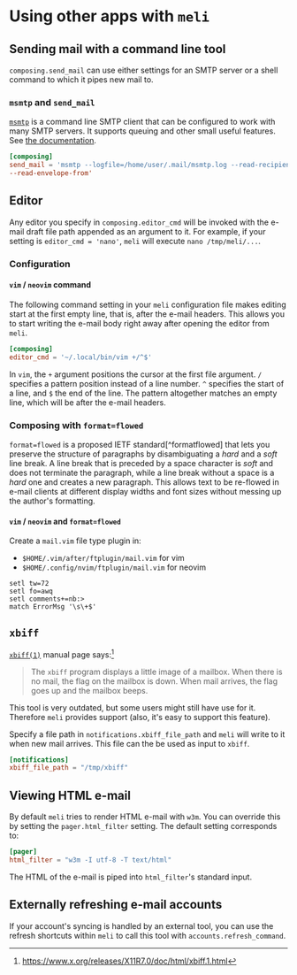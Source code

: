 # Using other apps with `meli`

## Sending mail with a command line tool

`composing.send_mail` can use either settings for an SMTP server or a shell 
command to which it pipes new mail to.

### `msmtp` and `send_mail`

[`msmtp`][msmtp] is a command line SMTP client that can be configured to work 
with many SMTP servers. It supports queuing and other small useful features. 
See [the documentation](https://marlam.de/msmtp/msmtp.html).

```toml
[composing]
send_mail = 'msmtp --logfile=/home/user/.mail/msmtp.log --read-recipients 
--read-envelope-from'
```
[msmtp]: https://marlam.de/msmtp/

## Editor

Any editor you specify in `composing.editor_cmd` will be invoked with the 
e-mail draft file path appended as an argument to it. For example, if your 
setting is `editor_cmd = 'nano'`, `meli` will execute `nano /tmp/meli/...`.

### Configuration

#### `vim` / `neovim` command

The following command setting in your `meli` configuration file makes editing 
start at the first empty line, that is, after the e-mail headers. This allows 
you to start writing the e-mail body right away after opening the editor from 
`meli`.

```toml
[composing]
editor_cmd = '~/.local/bin/vim +/^$'
```

In `vim`, the `+` argument positions the cursor at the first file argument. `/` 
specifies a pattern position instead of a line number. `^` specifies the start 
of a line, and `$` the end of the line. The pattern altogether matches an empty 
line, which will be after the e-mail headers.

### Composing with `format=flowed`

`format=flowed` is a proposed IETF standard[^formatflowed] that lets you 
preserve the structure of paragraphs by disambiguating a *hard* and a *soft* 
line break. A line break that is preceded by a space character is *soft* and 
does not terminate the paragraph, while a line break without a space is a 
*hard* one and creates a new paragraph. This allows text to be re-flowed in 
e-mail clients at different display widths and font sizes without messing up 
the author's formatting.

#### `vim` / `neovim` and `format=flowed`

Create a `mail.vim` file type plugin in:

- `$HOME/.vim/after/ftplugin/mail.vim` for vim
- `$HOME/.config/nvim/ftplugin/mail.vim` for neovim

```vim
setl tw=72
setl fo=awq
setl comments+=nb:>
match ErrorMsg '\s\+$'
```

## `xbiff`

[`xbiff(1)`][xbiff] manual page says:[^xbiffmanpage]

> The `xbiff` program displays a little image of a mailbox. When there is no
> mail, the flag on the mailbox is down. When mail arrives, the flag goes up
> and the mailbox beeps.

This tool is very outdated, but some users might still have use for it. 
Therefore `meli` provides support (also, it's easy to support this feature).

Specify a file path in `notifications.xbiff_file_path` and `meli` will write to 
it when new mail arrives. This file can the be used as input to `xbiff`.

```toml
[notifications]
xbiff_file_path = "/tmp/xbiff"
```

[xbiff]: https://en.wikipedia.org/wiki/Xbiff
[^xbiffmanpage]: https://www.x.org/releases/X11R7.0/doc/html/xbiff.1.html

## Viewing HTML e-mail

By default `meli` tries to render HTML e-mail with `w3m`. You can override this 
by setting the `pager.html_filter` setting. The default setting corresponds to:

```toml
[pager]
html_filter = "w3m -I utf-8 -T text/html"
```

The HTML of the e-mail is piped into `html_filter`'s standard input.

## Externally refreshing e-mail accounts

If your account's syncing is handled by an external tool, you can use the 
refresh shortcuts within `meli` to call this tool with 
`accounts.refresh_command`.
